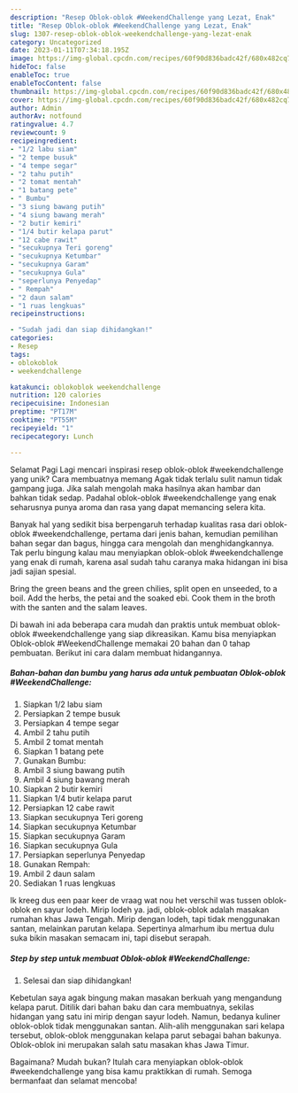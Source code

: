 ```yaml
---
description: "Resep Oblok-oblok #WeekendChallenge yang Lezat, Enak"
title: "Resep Oblok-oblok #WeekendChallenge yang Lezat, Enak"
slug: 1307-resep-oblok-oblok-weekendchallenge-yang-lezat-enak
category: Uncategorized
date: 2023-01-11T07:34:18.195Z
image: https://img-global.cpcdn.com/recipes/60f90d836badc42f/680x482cq70/oblok-oblok-weekendchallenge-foto-resep-utama.jpg
hideToc: false
enableToc: true
enableTocContent: false
thumbnail: https://img-global.cpcdn.com/recipes/60f90d836badc42f/680x482cq70/oblok-oblok-weekendchallenge-foto-resep-utama.jpg
cover: https://img-global.cpcdn.com/recipes/60f90d836badc42f/680x482cq70/oblok-oblok-weekendchallenge-foto-resep-utama.jpg
author: Admin
authorAv: notfound
ratingvalue: 4.7
reviewcount: 9
recipeingredient:
- "1/2 labu siam"
- "2 tempe busuk"
- "4 tempe segar"
- "2 tahu putih"
- "2 tomat mentah"
- "1 batang pete"
- " Bumbu"
- "3 siung bawang putih"
- "4 siung bawang merah"
- "2 butir kemiri"
- "1/4 butir kelapa parut"
- "12 cabe rawit"
- "secukupnya Teri goreng"
- "secukupnya Ketumbar"
- "secukupnya Garam"
- "secukupnya Gula"
- "seperlunya Penyedap"
- " Rempah"
- "2 daun salam"
- "1 ruas lengkuas"
recipeinstructions:

- "Sudah jadi dan siap dihidangkan!"
categories:
- Resep
tags:
- oblokoblok
- weekendchallenge

katakunci: oblokoblok weekendchallenge 
nutrition: 120 calories
recipecuisine: Indonesian
preptime: "PT17M"
cooktime: "PT55M"
recipeyield: "1"
recipecategory: Lunch

---
```



Selamat Pagi Lagi mencari inspirasi resep oblok-oblok #weekendchallenge yang unik? Cara membuatnya memang Agak tidak terlalu sulit namun tidak gampang juga. Jika salah mengolah maka hasilnya akan hambar dan bahkan tidak sedap. Padahal oblok-oblok #weekendchallenge yang enak seharusnya punya aroma dan rasa yang dapat memancing selera kita.


Banyak hal yang sedikit bisa berpengaruh terhadap kualitas rasa dari oblok-oblok #weekendchallenge, pertama dari jenis bahan, kemudian pemilihan bahan segar dan bagus, hingga cara mengolah dan menghidangkannya. Tak perlu bingung kalau mau menyiapkan oblok-oblok #weekendchallenge yang enak di rumah, karena asal sudah tahu caranya maka hidangan ini bisa jadi sajian spesial.

Bring the green beans and the green chilies, split open en unseeded, to a boil. Add the herbs, the petai and the soaked ebi. Cook them in the broth with the santen and the salam leaves.


Di bawah ini ada beberapa cara mudah dan praktis untuk membuat oblok-oblok #weekendchallenge yang siap dikreasikan. Kamu bisa menyiapkan Oblok-oblok #WeekendChallenge memakai 20 bahan dan 0 tahap pembuatan. Berikut ini cara dalam membuat hidangannya.

<!--inarticleads1-->

##### Bahan-bahan dan bumbu yang harus ada untuk pembuatan Oblok-oblok #WeekendChallenge:

1. Siapkan 1/2 labu siam
1. Persiapkan 2 tempe busuk
1. Persiapkan 4 tempe segar
1. Ambil 2 tahu putih
1. Ambil 2 tomat mentah
1. Siapkan 1 batang pete
1. Gunakan  Bumbu:
1. Ambil 3 siung bawang putih
1. Ambil 4 siung bawang merah
1. Siapkan 2 butir kemiri
1. Siapkan 1/4 butir kelapa parut
1. Persiapkan 12 cabe rawit
1. Siapkan secukupnya Teri goreng
1. Siapkan secukupnya Ketumbar
1. Siapkan secukupnya Garam
1. Siapkan secukupnya Gula
1. Persiapkan seperlunya Penyedap
1. Gunakan  Rempah:
1. Ambil 2 daun salam
1. Sediakan 1 ruas lengkuas


Ik kreeg dus een paar keer de vraag wat nou het verschil was tussen oblok-oblok en sayur lodeh. Mirip lodeh ya. jadi, oblok-oblok adalah masakan rumahan khas Jawa Tengah. Mirip dengan lodeh, tapi tidak menggunakan santan, melainkan parutan kelapa. Sepertinya almarhum ibu mertua dulu suka bikin masakan semacam ini, tapi disebut serapah. 

<!--inarticleads2-->

##### Step by step untuk membuat Oblok-oblok #WeekendChallenge:


1. Selesai dan siap dihidangkan!

Kebetulan saya agak bingung makan masakan berkuah yang mengandung kelapa parut. Ditilik dari bahan baku dan cara membuatnya, sekilas hidangan yang satu ini mirip dengan sayur lodeh. Namun, bedanya kuliner oblok-oblok tidak menggunakan santan. Alih-alih menggunakan sari kelapa tersebut, oblok-oblok menggunakan kelapa parut sebagai bahan bakunya. Oblok-oblok ini merupakan salah satu masakan khas Jawa Timur. 

Bagaimana? Mudah bukan? Itulah cara menyiapkan oblok-oblok #weekendchallenge yang bisa kamu praktikkan di rumah. Semoga bermanfaat dan selamat mencoba!
